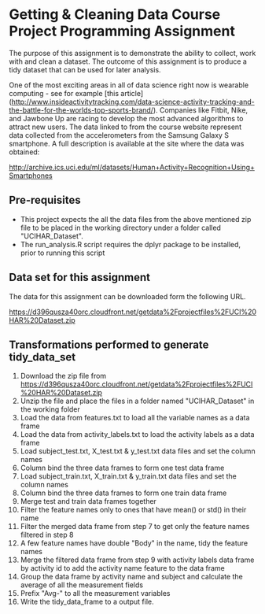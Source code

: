 # Getting & Cleaning Data Course Project Programming Assignment
The purpose of this assignment is to demonstrate the ability to collect, work with and clean a dataset. The outcome of this assignment is to produce a tidy dataset that can be used for later analysis.

One of the most exciting areas in all of data science right now is wearable computing - see for example [this article] (http://www.insideactivitytracking.com/data-science-activity-tracking-and-the-battle-for-the-worlds-top-sports-brand/). Companies like Fitbit, Nike, and Jawbone Up are racing to develop the most advanced algorithms to attract new users. The data linked to from the course website represent data collected from the accelerometers from the Samsung Galaxy S smartphone. A full description is available at the site where the data was obtained:

http://archive.ics.uci.edu/ml/datasets/Human+Activity+Recognition+Using+Smartphones

## Pre-requisites

- This project expects the all the data files from the above mentioned zip file to be placed in the working directory under a folder called "UCIHAR_Dataset".
- The run_analysis.R script requires the dplyr package to be installed, prior to running this script

## Data set for this assignment
The data for this assignment can be downloaded form the following URL. 

https://d396qusza40orc.cloudfront.net/getdata%2Fprojectfiles%2FUCI%20HAR%20Dataset.zip

## Transformations performed to generate tidy_data_set
1. Download the zip file from https://d396qusza40orc.cloudfront.net/getdata%2Fprojectfiles%2FUCI%20HAR%20Dataset.zip
2. Unzip the file and place the files in a folder named "UCIHAR_Dataset" in the working folder
3. Load the data from features.txt to load all the variable names as a data frame
4. Load the data from activity_labels.txt to load the activity labels as a data frame
5. Load subject_test.txt, X_test.txt & y_test.txt data files and set the column names
6. Column bind the three data frames to form one test data frame
5. Load subject_train.txt, X_train.txt & y_train.txt data files and set the column names
6. Column bind the three data frames to form one train data frame
7. Merge test and train data frames together
8. Filter the feature names only to ones that have mean() or std() in their name
9. Filter the merged data frame from step 7 to get only the feature names filtered in step 8
10. A few feature names have double "Body" in the name, tidy the feature names
11. Merge the filtered data frame from step 9 with activity labels data frame by activity id to add the activity name feature to the data frame
12. Group the data frame by activity name and subject and calculate the average of all the measurement fields
13. Prefix "Avg-" to all the measurement variables
14. Write the tidy_data_frame to a output file.
